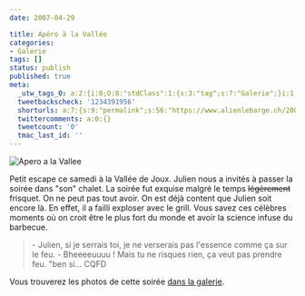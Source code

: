 ```yaml
---
date: 2007-04-29

title: Apéro à la Vallée
categories:
- Galerie
tags: []
status: publish
published: true
meta:
  _utw_tags_0: a:2:{i:0;O:8:"stdClass":1:{s:3:"tag";s:7:"Galerie";}i:1;O:8:"stdClass":1:{s:3:"tag";s:12:"Photographie";}}
  tweetbackscheck: '1234391956'
  shorturls: a:7:{s:9:"permalink";s:56:"https://www.alienlebarge.ch/2007/04/29/apero-a-la-vallee/";s:7:"tinyurl";s:25:"https://tinyurl.com/dyq4ae";s:4:"isgd";s:17:"https://is.gd/imyq";s:5:"bitly";s:20:"https://bit.ly/43Pc5L";s:5:"snipr";s:22:"https://snipr.com/bagst";s:5:"snurl";s:22:"https://snurl.com/bagst";s:7:"snipurl";s:24:"https://snipurl.com/bagst";}
  twittercomments: a:0:{}
  tweetcount: '0'
  tmac_last_id: ''
---
```

<img src="https://dlgjp9x71cipk.cloudfront.net/2007/04/aperoalavallee.JPG" alt="Apero a la Vallee" />

Petit escape ce samedi à la Vallée de Joux. Julien nous a invités à passer la soirée dans "son" chalet. La soirée fut exquise malgré le temps <strike>légèrement</strike> frisquet. On ne peut pas tout avoir. On est déjà content que Julien soit encore là. En effet, il a failli exploser avec le grill. Vous savez ces célèbres moments où on croit être le plus fort du monde et avoir la science infuse du barbecue.
<blockquote>- Julien, si je serrais toi, je ne verserais pas l'essence comme ça sur le feu.
- Bheeeeuuuu ! Mais tu ne risques rien, ça veut pas prendre feu.
"ben si... CQFD</blockquote>
Vous trouverez les photos de cette soirée <a href="https://alienlebarge.ch/picsengine/#album=4" title="Les photos de la Vallée">dans la galerie</a>.

